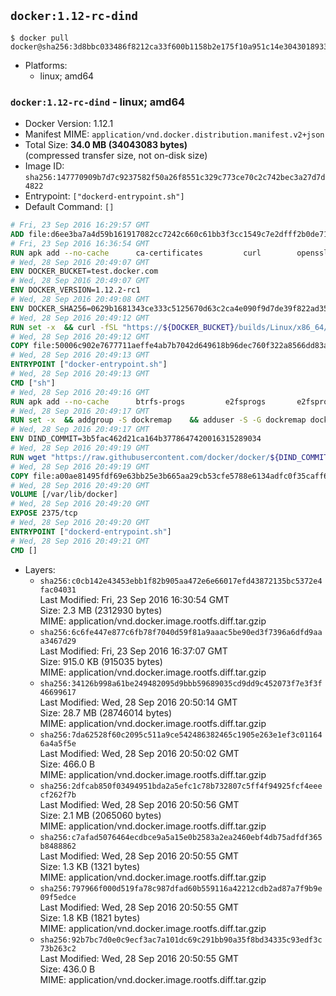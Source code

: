 ## `docker:1.12-rc-dind`

```console
$ docker pull docker@sha256:3d8bbc033486f8212ca33f600b1158b2e175f10a951c14e304301893352e6fd3
```

-	Platforms:
	-	linux; amd64

### `docker:1.12-rc-dind` - linux; amd64

-	Docker Version: 1.12.1
-	Manifest MIME: `application/vnd.docker.distribution.manifest.v2+json`
-	Total Size: **34.0 MB (34043083 bytes)**  
	(compressed transfer size, not on-disk size)
-	Image ID: `sha256:147770909b7d7c9237582f50a26f8551c329c773ce70c2c742bec3a27d7d4822`
-	Entrypoint: `["dockerd-entrypoint.sh"]`
-	Default Command: `[]`

```dockerfile
# Fri, 23 Sep 2016 16:29:57 GMT
ADD file:d6ee3ba7a4d59b161917082cc7242c660c61bb3f3cc1549c7e2dfff2b0de7104 in / 
# Fri, 23 Sep 2016 16:36:54 GMT
RUN apk add --no-cache 		ca-certificates 		curl 		openssl
# Wed, 28 Sep 2016 20:49:07 GMT
ENV DOCKER_BUCKET=test.docker.com
# Wed, 28 Sep 2016 20:49:07 GMT
ENV DOCKER_VERSION=1.12.2-rc1
# Wed, 28 Sep 2016 20:49:08 GMT
ENV DOCKER_SHA256=0629b1681343ce333c5125670d63c2ca4e090f9d7de39f822ad35445eef124db
# Wed, 28 Sep 2016 20:49:12 GMT
RUN set -x 	&& curl -fSL "https://${DOCKER_BUCKET}/builds/Linux/x86_64/docker-${DOCKER_VERSION}.tgz" -o docker.tgz 	&& echo "${DOCKER_SHA256} *docker.tgz" | sha256sum -c - 	&& tar -xzvf docker.tgz 	&& mv docker/* /usr/local/bin/ 	&& rmdir docker 	&& rm docker.tgz 	&& docker -v
# Wed, 28 Sep 2016 20:49:12 GMT
COPY file:50006c902e7677711aeffe4ab7b7042d649618b96dec760f322a8566dd83ab25 in /usr/local/bin/ 
# Wed, 28 Sep 2016 20:49:13 GMT
ENTRYPOINT ["docker-entrypoint.sh"]
# Wed, 28 Sep 2016 20:49:13 GMT
CMD ["sh"]
# Wed, 28 Sep 2016 20:49:16 GMT
RUN apk add --no-cache 		btrfs-progs 		e2fsprogs 		e2fsprogs-extra 		iptables 		xfsprogs 		xz
# Wed, 28 Sep 2016 20:49:17 GMT
RUN set -x 	&& addgroup -S dockremap 	&& adduser -S -G dockremap dockremap 	&& echo 'dockremap:165536:65536' >> /etc/subuid 	&& echo 'dockremap:165536:65536' >> /etc/subgid
# Wed, 28 Sep 2016 20:49:17 GMT
ENV DIND_COMMIT=3b5fac462d21ca164b3778647420016315289034
# Wed, 28 Sep 2016 20:49:19 GMT
RUN wget "https://raw.githubusercontent.com/docker/docker/${DIND_COMMIT}/hack/dind" -O /usr/local/bin/dind 	&& chmod +x /usr/local/bin/dind
# Wed, 28 Sep 2016 20:49:19 GMT
COPY file:a00ae81495fdf69e63bb25e3b665aa29cb53cfe5788e6134adfc0f35caff6295 in /usr/local/bin/ 
# Wed, 28 Sep 2016 20:49:20 GMT
VOLUME [/var/lib/docker]
# Wed, 28 Sep 2016 20:49:20 GMT
EXPOSE 2375/tcp
# Wed, 28 Sep 2016 20:49:20 GMT
ENTRYPOINT ["dockerd-entrypoint.sh"]
# Wed, 28 Sep 2016 20:49:21 GMT
CMD []
```

-	Layers:
	-	`sha256:c0cb142e43453ebb1f82b905aa472e6e66017efd43872135bc5372e4fac04031`  
		Last Modified: Fri, 23 Sep 2016 16:30:54 GMT  
		Size: 2.3 MB (2312930 bytes)  
		MIME: application/vnd.docker.image.rootfs.diff.tar.gzip
	-	`sha256:6c6fe447e877c6fb78f7040d59f81a9aaac5be90ed3f7396a6dfd9aaa3467d29`  
		Last Modified: Fri, 23 Sep 2016 16:37:07 GMT  
		Size: 915.0 KB (915035 bytes)  
		MIME: application/vnd.docker.image.rootfs.diff.tar.gzip
	-	`sha256:34126b998a61be249482095d9bbb59689035cd9dd9c452073f7e3f3f46699617`  
		Last Modified: Wed, 28 Sep 2016 20:50:14 GMT  
		Size: 28.7 MB (28746014 bytes)  
		MIME: application/vnd.docker.image.rootfs.diff.tar.gzip
	-	`sha256:7da62528f60c2095c511a9ce542486382465c1905e263e1ef3c011646a4a5f5e`  
		Last Modified: Wed, 28 Sep 2016 20:50:02 GMT  
		Size: 466.0 B  
		MIME: application/vnd.docker.image.rootfs.diff.tar.gzip
	-	`sha256:2dfcab850f03494951bda2a5efc1c78b732807c5ff4f94925fcf4eeecf262f7b`  
		Last Modified: Wed, 28 Sep 2016 20:50:56 GMT  
		Size: 2.1 MB (2065060 bytes)  
		MIME: application/vnd.docker.image.rootfs.diff.tar.gzip
	-	`sha256:c7afad5076464ecdbce9a5a15e0b2583a2ea2460ebf4db75adfdf365b8488862`  
		Last Modified: Wed, 28 Sep 2016 20:50:55 GMT  
		Size: 1.3 KB (1321 bytes)  
		MIME: application/vnd.docker.image.rootfs.diff.tar.gzip
	-	`sha256:797966f000d519fa78c987dfad60b559116a42212cdb2ad87a7f9b9e09f5edce`  
		Last Modified: Wed, 28 Sep 2016 20:50:55 GMT  
		Size: 1.8 KB (1821 bytes)  
		MIME: application/vnd.docker.image.rootfs.diff.tar.gzip
	-	`sha256:92b7bc7d0e0c9ecf3ac7a101dc69c291bb90a35f8bd34335c93edf3c73b263c2`  
		Last Modified: Wed, 28 Sep 2016 20:50:55 GMT  
		Size: 436.0 B  
		MIME: application/vnd.docker.image.rootfs.diff.tar.gzip
